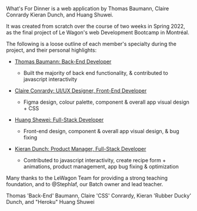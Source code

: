 What's For Dinner is a web application by Thomas Baumann, Claire Conrardy Kieran Dunch, and Huang Shuwei.

It was created from scratch over the course of two weeks in Spring 2022, as the final project of Le Wagon's web Development Bootcamp in Montréal. 

The following is a loose outline of each member's specialty during the project, and their personal highlights:

- [Thomas Baumann: Back-End Developer](https://github.com/thomasbaumann-mtl)

    - Built the majority of back end functionality, & contributed to javascript interactivity

- [Claire Conrardy: UI/UX Designer, Front-End Developer](https://github.com/claire-conrardy)

    - Figma design, colour palette, component & overall app visual design + CSS

- [Huang Shewei: Full-Stack Developer](https://github.com/huhusmemories)

    - Front-end design, component & overall app visual design, & bug fixing 

- [Kieran Dunch: Product Manager, Full-Stack Developer](https://github.com/Kieran-Dunch)

    - Contributed to javascript interactivity, create recipe form + animations, product management, app bug fixing & optimization

Many thanks to the LeWagon Team for providing a strong teaching foundation, and to @Stephlaf, our Batch owner and lead teacher.

Thomas 'Back-End' Baumann, Claire 'CSS' Conrardy, Kieran 'Rubber Ducky' Dunch, and "Heroku" Huang Shuwei
